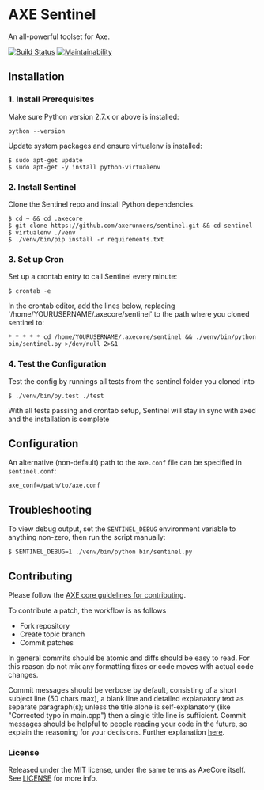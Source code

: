 # AXE Sentinel

An all-powerful toolset for Axe.

[![Build Status](https://travis-ci.org/AXErunners/sentinel.svg?branch=master)](https://travis-ci.org/AXErunners/sentinel)
[![Maintainability](https://api.codeclimate.com/v1/badges/cf201db73c11d50c78b4/maintainability)](https://codeclimate.com/github/AXErunners/sentinel/maintainability)

## Installation

### 1. Install Prerequisites

Make sure Python version 2.7.x or above is installed:

    python --version

Update system packages and ensure virtualenv is installed:

    $ sudo apt-get update
    $ sudo apt-get -y install python-virtualenv

### 2. Install Sentinel

Clone the Sentinel repo and install Python dependencies.

    $ cd ~ && cd .axecore
    $ git clone https://github.com/axerunners/sentinel.git && cd sentinel
    $ virtualenv ./venv
    $ ./venv/bin/pip install -r requirements.txt

### 3. Set up Cron

Set up a crontab entry to call Sentinel every minute:

    $ crontab -e

In the crontab editor, add the lines below, replacing '/home/YOURUSERNAME/.axecore/sentinel' to the path where you cloned sentinel to:

    * * * * * cd /home/YOURUSERNAME/.axecore/sentinel && ./venv/bin/python bin/sentinel.py >/dev/null 2>&1

### 4. Test the Configuration

Test the config by runnings all tests from the sentinel folder you cloned into

    $ ./venv/bin/py.test ./test

With all tests passing and crontab setup, Sentinel will stay in sync with axed and the installation is complete

## Configuration

An alternative (non-default) path to the `axe.conf` file can be specified in `sentinel.conf`:

    axe_conf=/path/to/axe.conf

## Troubleshooting

To view debug output, set the `SENTINEL_DEBUG` environment variable to anything non-zero, then run the script manually:

    $ SENTINEL_DEBUG=1 ./venv/bin/python bin/sentinel.py

## Contributing

Please follow the [AXE core guidelines for contributing](https://github.com/AXErunners/axe/blob/master/.github/CONTRIBUTING.md).

To contribute a patch, the workflow is as follows

   * Fork repository
   * Create topic branch
   * Commit patches

In general commits should be atomic and diffs should be easy to read. For this reason do not mix any formatting fixes or code moves with actual code changes.
    
Commit messages should be verbose by default, consisting of a short subject line (50 chars max), a blank line and detailed explanatory text as separate paragraph(s); unless the title alone is self-explanatory (like "Corrected typo in main.cpp") then a single title line is sufficient. Commit messages should be helpful to people reading your code in the future, so explain the reasoning for your decisions. Further explanation [here](http://chris.beams.io/posts/git-commit/).

### License

Released under the MIT license, under the same terms as AxeCore itself. See [LICENSE](LICENSE) for more info.
